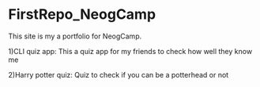 # FirstRepo_NeogCamp

This site is my a portfolio for NeogCamp.

1)CLI quiz app:
This a quiz app for my friends to check how well they know me

2)Harry potter quiz:
Quiz to check if you can be a potterhead or not
